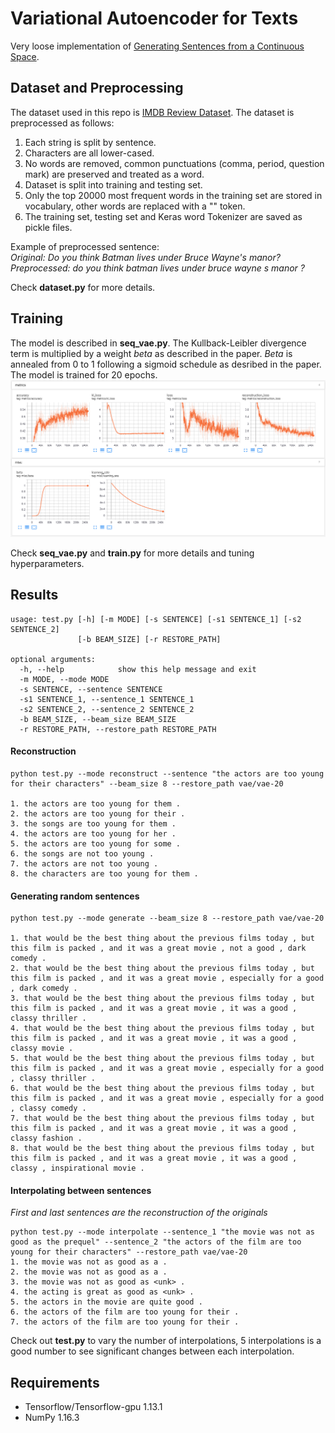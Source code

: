 # Variational Autoencoder for Texts
Very loose implementation of [Generating Sentences from a Continuous Space](https://arxiv.org/abs/1511.06349).

## Dataset and Preprocessing
The dataset used in this repo is [IMDB Review Dataset](https://www.kaggle.com/utathya/imdb-review-dataset). 
The dataset is preprocessed as follows:
1. Each string is split by sentence.
1. Characters are all lower-cased.
1. No words are removed, common punctuations (comma, period, question mark) are preserved and treated as a word.
1. Dataset is split into training and testing set.
1. Only the top 20000 most frequent words in the training set are stored in vocabulary, other words are replaced with a "<unk>" token.  
1. The training set, testing set and Keras word Tokenizer are saved as pickle files.  

Example of preprocessed sentence:  
_Original: Do you think Batman lives under Bruce Wayne's manor?_  
_Preprocessed: do you think batman lives under bruce wayne s manor ?_  

Check __dataset.py__ for more details.

## Training  
The model is described in __seq_vae.py__. The Kullback-Leibler divergence term is multiplied by a weight _beta_ as described in the paper. _Beta_ is annealed from 0 to 1 following a sigmoid schedule as desribed in the paper. The model is trained for 20 epochs.   
![tensorboard](tensorboard.PNG)  

Check __seq_vae.py__ and __train.py__ for more details and tuning hyperparameters.  

## Results  
```  
usage: test.py [-h] [-m MODE] [-s SENTENCE] [-s1 SENTENCE_1] [-s2 SENTENCE_2]
               [-b BEAM_SIZE] [-r RESTORE_PATH]

optional arguments:
  -h, --help            show this help message and exit
  -m MODE, --mode MODE
  -s SENTENCE, --sentence SENTENCE
  -s1 SENTENCE_1, --sentence_1 SENTENCE_1
  -s2 SENTENCE_2, --sentence_2 SENTENCE_2
  -b BEAM_SIZE, --beam_size BEAM_SIZE
  -r RESTORE_PATH, --restore_path RESTORE_PATH  
```  

#### Reconstruction  
```  
python test.py --mode reconstruct --sentence "the actors are too young for their characters" --beam_size 8 --restore_path vae/vae-20  

1. the actors are too young for them .
2. the actors are too young for their .
3. the songs are too young for them .
4. the actors are too young for her .
5. the actors are too young for some .
6. the songs are not too young .
7. the actors are not too young .
8. the characters are too young for them .  
```

#### Generating random sentences  
```  
python test.py --mode generate --beam_size 8 --restore_path vae/vae-20  

1. that would be the best thing about the previous films today , but this film is packed , and it was a great movie , not a good , dark comedy .
2. that would be the best thing about the previous films today , but this film is packed , and it was a great movie , especially for a good , dark comedy .
3. that would be the best thing about the previous films today , but this film is packed , and it was a great movie , it was a good , classy thriller .
4. that would be the best thing about the previous films today , but this film is packed , and it was a great movie , it was a good , classy movie .
5. that would be the best thing about the previous films today , but this film is packed , and it was a great movie , especially for a good , classy thriller .
6. that would be the best thing about the previous films today , but this film is packed , and it was a great movie , especially for a good , classy comedy .
7. that would be the best thing about the previous films today , but this film is packed , and it was a great movie , it was a good , classy fashion .
8. that would be the best thing about the previous films today , but this film is packed , and it was a great movie , it was a good , classy , inspirational movie .  
```  

#### Interpolating between sentences  
_First and last sentences are the reconstruction of the originals_  
```  
python test.py --mode interpolate --sentence_1 "the movie was not as good as the prequel" --sentence_2 "the actors of the film are too young for their characters" --restore_path vae/vae-20    
1. the movie was not as good as a .
2. the movie was not as good as a .
3. the movie was not as good as <unk> .
4. the acting is great as good as <unk> .
5. the actors in the movie are quite good .
6. the actors of the film are too young for their .
7. the actors of the film are too young for their .  
```  
Check out __test.py__ to vary the number of interpolations, 5 interpolations is a good number to see significant changes between each interpolation.  

## Requirements  
* Tensorflow/Tensorflow-gpu 1.13.1
* NumPy 1.16.3
